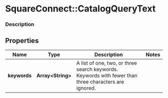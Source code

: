 # SquareConnect::CatalogQueryText

### Description



## Properties
Name | Type | Description | Notes
------------ | ------------- | ------------- | -------------
**keywords** | **Array&lt;String&gt;** | A list of one, two, or three search keywords. Keywords with fewer than three characters are ignored. | 


